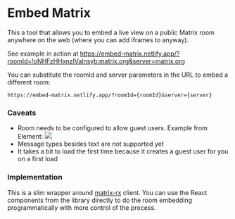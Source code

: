 # Embed Matrix

This a tool that allows you to embed a live view on a public Matrix room anywhere on the web (where you can add iframes to anyway). 

See example in action at https://embed-matrix.netlify.app/?roomId=!oNHFzHHxnzlValnsyb:matrix.org&server=matrix.org

You can substitute the roomId and server parameters in the URL to embed a different room: 

`https://embed-matrix.netlify.app/?roomId={roomId}&server={server}`

### Caveats
- Room needs to be configured to allow guest users. Example from Element: 
  ![](media/element-guest-access.png)
- Message types besides text are not supported yet
- It takes a bit to load the first time because it creates a guest user for you on a first load


### Implementation

This is a slim wrapper around [matrix-rx](https://github.com/Stvad/matrix-rx) client. 
You can use the React components from the library directly to do the room embedding 
programmatically with more control of the process.  
